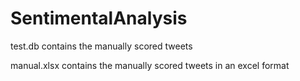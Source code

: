 # SentimentalAnalysis

test.db contains the manually scored tweets

manual.xlsx contains the manually scored tweets in an excel format
